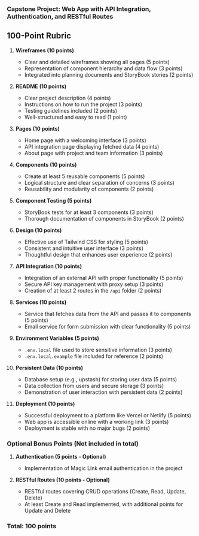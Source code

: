 ### Capstone Project: Web App with API Integration, Authentication, and RESTful Routes

## 100-Point Rubric

1. **Wireframes (10 points)**
   - Clear and detailed wireframes showing all pages (5 points)
   - Representation of component hierarchy and data flow (3 points)
   - Integrated into planning documents and StoryBook stories (2 points)

2. **README (10 points)**
   - Clear project description (4 points)
   - Instructions on how to run the project (3 points)
   - Testing guidelines included (2 points)
   - Well-structured and easy to read (1 point)

3. **Pages (10 points)**
   - Home page with a welcoming interface (3 points)
   - API integration page displaying fetched data (4 points)
   - About page with project and team information (3 points)

4. **Components (10 points)**
   - Create at least 5 reusable components (5 points)
   - Logical structure and clear separation of concerns (3 points)
   - Reusability and modularity of components (2 points)

5. **Component Testing (5 points)**
   - StoryBook tests for at least 3 components (3 points)
   - Thorough documentation of components in StoryBook (2 points)

6. **Design (10 points)**
   - Effective use of Tailwind CSS for styling (5 points)
   - Consistent and intuitive user interface (3 points)
   - Thoughtful design that enhances user experience (2 points)

7. **API Integration (10 points)**
   - Integration of an external API with proper functionality (5 points)
   - Secure API key management with proxy setup (3 points)
   - Creation of at least 2 routes in the `/api` folder (2 points)

8. **Services (10 points)**
   - Service that fetches data from the API and passes it to components (5 points)
   - Email service for form submission with clear functionality (5 points)

9. **Environment Variables (5 points)**
   - `.env.local` file used to store sensitive information (3 points)
   - `.env.local.example` file included for reference (2 points)

10. **Persistent Data (10 points)**
    - Database setup (e.g., upstash) for storing user data (5 points)
    - Data collection from users and secure storage (3 points)
    - Demonstration of user interaction with persistent data (2 points)

11. **Deployment (10 points)**
    - Successful deployment to a platform like Vercel or Netlify (5 points)
    - Web app is accessible online with a working link (3 points)
    - Deployment is stable with no major bugs (2 points)

### Optional Bonus Points (Not included in total)

1. **Authentication (5 points - Optional)**
   - Implementation of Magic Link email authentication in the project

2. **RESTful Routes (10 points - Optional)**
   - RESTful routes covering CRUD operations (Create, Read, Update, Delete)
   - At least Create and Read implemented, with additional points for Update and Delete

### Total: 100 points

